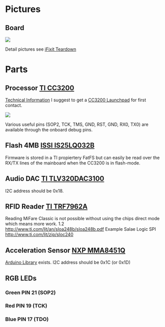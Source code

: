 # Pictures
## Board
![](https://d3nevzfk7ii3be.cloudfront.net/igi/d4ypF2sLF5VkOXXv.medium)

Detail pictures see [iFixit Teardown](https://de.ifixit.com/Teardown/Toniebox+Teardown/106148)

# Parts
## Processor [TI CC3200](http://www.ti.com/lit/ds/symlink/cc3200.pdf)
[Technical Information](http://www.ti.com/lit/ug/swru367d/swru367d.pdf)
I suggest to get a [CC3200 Launchpad](http://www.ti.com/tool/CC3200-LAUNCHXL) for first contact.

![](http://www.ti.com/diagrams/cc3200-launchxl_cc3200-launchxl_no_bg_resize.jpg)

Various useful pins (SOP2, TCK, TMS, GND, RST, GND, RX0, TX0) are available through the onboard debug pins.
## Flash 4MB [ISSI IS25LQ032B](http://www.issi.com/WW/pdf/25LQ080B-016B-032B.pdf)
Firmware is stored in a TI propiertery  FatFS but can easily be read over the RX/TX lines of the mainboard when the CC3200 is in flash-mode.

## Audio DAC [TI TLV320DAC3100](http://www.ti.com/lit/ds/symlink/tlv320dac3100.pdf)
I2C address should be 0x18.
## RFID Reader [TI TRF7962A](http://www.ti.com/lit/ds/symlink/trf7962a.pdf)
Reading MiFare Classic is not possible without using the chips direct mode which means more work. 
1.2 http://www.ti.com/lit/an/sloa248b/sloa248b.pdf 
Example Salae Logic SPI http://www.ti.com/lit/zip/sloc240
## Acceleration Sensor [NXP MMA8451Q](https://www.nxp.com/docs/en/data-sheet/MMA8451Q.pdf)
[Arduino Library](https://github.com/sparkfun/SparkFun_MMA8452Q_Arduino_Library) exists.
I2C address should be 0x1C (or 0x1D)
## RGB LEDs
### Green PIN 21 (SOP2)
### Red PIN 19 (TCK)
### Blue PIN 17 (TDO)